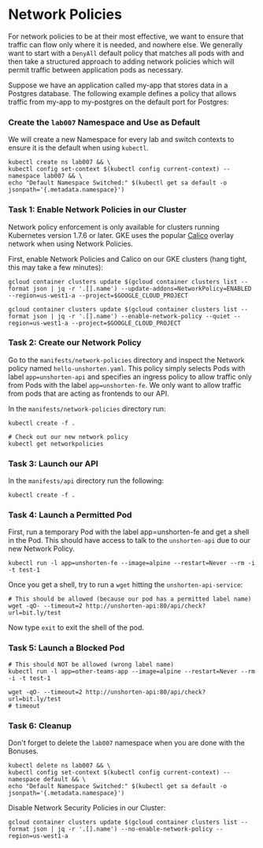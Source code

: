 # Network Policies
For network policies to be at their most effective, we want to ensure that traffic can flow only where it is needed, and nowhere else. We generally want to start with a `DenyAll` default policy that matches all pods with and then take a structured approach to adding network policies which will permit traffic between application pods as necessary.

Suppose we have an application called my-app that stores data in a Postgres database. The following example defines a policy that allows traffic from my-app to my-postgres on the default port for Postgres:

### Create the `lab007` Namespace and Use as Default

We will create a new Namespace for every lab and switch contexts to ensure it is the default when using `kubectl`.
```
kubectl create ns lab007 && \
kubectl config set-context $(kubectl config current-context) --namespace lab007 && \
echo "Default Namespace Switched:" $(kubectl get sa default -o jsonpath='{.metadata.namespace}')
```

### Task 1: Enable Network Policies in our Cluster
Network policy enforcement is only available for clusters running Kubernetes version 1.7.6 or later. GKE uses the popular [Calico](https://www.projectcalico.org/) overlay network when using Network Policies. 

First, enable Network Policies and Calico on our GKE clusters (hang tight, this may take a few minutes):
```
gcloud container clusters update $(gcloud container clusters list --format json | jq -r '.[].name') --update-addons=NetworkPolicy=ENABLED --region=us-west1-a --project=$GOOGLE_CLOUD_PROJECT

gcloud container clusters update $(gcloud container clusters list --format json | jq -r '.[].name') --enable-network-policy --quiet --region=us-west1-a --project=$GOOGLE_CLOUD_PROJECT
```

### Task 2: Create our Network Policy
Go to the `manifests/network-policies` directory and inspect the Network policy named `hello-unshorten.yaml`. This policy simply selects Pods with label `app=unshorten-api` and specifies an ingress policy to allow traffic only from Pods with the label `app=unshorten-fe`. We only want to allow traffic from pods that are acting as frontends to our API. 

In the `manifests/network-policies` directory run:
```
kubectl create -f .

# Check out our new network policy
kubectl get networkpolicies
```

### Task 3: Launch our API
In the `manifests/api` directory run the following:
```
kubectl create -f .
```

### Task 4: Launch a Permitted Pod
First, run a temporary Pod with the label app=unshorten-fe and get a shell in the Pod. This should have access to talk to the `unshorten-api` due to our new Network Policy.

```
kubectl run -l app=unshorten-fe --image=alpine --restart=Never --rm -i -t test-1

```
Once you get a shell, try to run a `wget` hitting the `unshorten-api-service`:
```
# This should be allowed (because our pod has a permitted label name)
wget -qO- --timeout=2 http://unshorten-api:80/api/check?url=bit.ly/test
```
Now type `exit` to exit the shell of the pod.

### Task 5: Launch a Blocked Pod
```
# This should NOT be allowed (wrong label name)
kubectl run -l app=other-teams-app --image=alpine --restart=Never --rm -i -t test-1

wget -qO- --timeout=2 http://unshorten-api:80/api/check?url=bit.ly/test
# timeout
```

### Task 6: Cleanup
Don't forget to delete the `lab007` namespace when you are done with the Bonuses.
```
kubectl delete ns lab007 && \
kubectl config set-context $(kubectl config current-context) --namespace default && \
echo "Default Namespace Switched:" $(kubectl get sa default -o jsonpath='{.metadata.namespace}')
```

Disable Network Security Policies in our Cluster:
```
gcloud container clusters update $(gcloud container clusters list --format json | jq -r '.[].name') --no-enable-network-policy --region=us-west1-a
```